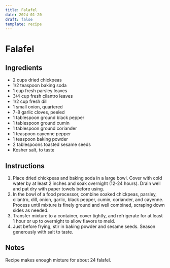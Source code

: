 ```yaml
---
title: Falafel
date: 2024-01-20
draft: false
template: recipe
---
```


# Falafel

## Ingredients

* 2 cups dried chickpeas
* 1/2 teaspoon baking soda
* 1 cup fresh parsley leaves
* 3/4 cup fresh cilantro leaves
* 1/2 cup fresh dill
* 1 small onion, quartered
* 7-8 garlic cloves, peeled
* 1 tablespoon ground black pepper
* 1 tablespoon ground cumin
* 1 tablespoon ground coriander
* 1 teaspoon cayenne pepper
* 1 teaspoon baking powder
* 2 tablespoons toasted sesame seeds
* Kosher salt, to taste

## Instructions

1. Place dried chickpeas and baking soda in a large bowl. Cover with cold water by at least 2 inches and soak overnight (12-24 hours). Drain well and pat dry with paper towels before using.
2. In the bowl of a food processor, combine soaked chickpeas, parsley, cilantro, dill, onion, garlic, black pepper, cumin, coriander, and cayenne. Process until mixture is finely ground and well combined, scraping down sides as needed.
3. Transfer mixture to a container, cover tightly, and refrigerate for at least 1 hour or up to overnight to allow flavors to meld.
4. Just before frying, stir in baking powder and sesame seeds. Season generously with salt to taste.

## Notes

Recipe makes enough mixture for about 24 falafel.